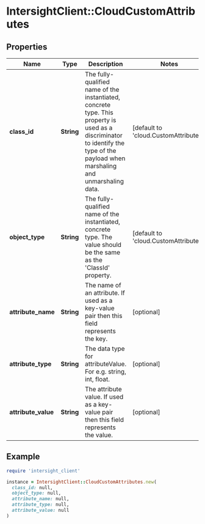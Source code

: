# IntersightClient::CloudCustomAttributes

## Properties

| Name | Type | Description | Notes |
| ---- | ---- | ----------- | ----- |
| **class_id** | **String** | The fully-qualified name of the instantiated, concrete type. This property is used as a discriminator to identify the type of the payload when marshaling and unmarshaling data. | [default to &#39;cloud.CustomAttributes&#39;] |
| **object_type** | **String** | The fully-qualified name of the instantiated, concrete type. The value should be the same as the &#39;ClassId&#39; property. | [default to &#39;cloud.CustomAttributes&#39;] |
| **attribute_name** | **String** | The name of an attribute. If used as a key-value pair then this field represents the key. | [optional] |
| **attribute_type** | **String** | The data type for attributeValue. For e.g. string, int, float. | [optional] |
| **attribute_value** | **String** | The attribute value. If used as a key-value pair then this field represents the value. | [optional] |

## Example

```ruby
require 'intersight_client'

instance = IntersightClient::CloudCustomAttributes.new(
  class_id: null,
  object_type: null,
  attribute_name: null,
  attribute_type: null,
  attribute_value: null
)
```

